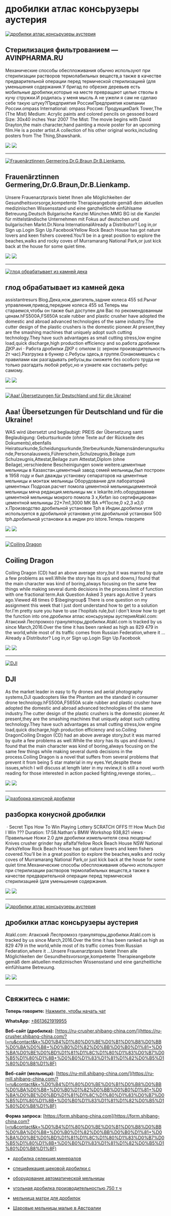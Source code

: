 # дробилки атлас консьрузеры аустерия

<a href="https://swt.shibang-china.com/?l=ru&img&k=%D0%B4%D1%80%D0%BE%D0%B1%D0%B8%D0%BB%D0%BA%D0%B8+%D0%B0%D1%82%D0%BB%D0%B0%D1%81+%D0%BA%D0%BE%D0%BD%D1%81%D1%8C%D1%80%D1%83%D0%B7%D0%B5%D1%80%D1%8B+%D0%B0%D1%83%D1%81%D1%82%D0%B5%D1%80%D0%B8%D1%8F" target="_blank">![дробилки атлас консьрузеры аустерия](http://static.shibang-china.com/all-800x300/631.jpg)</a>

## Стерилизация фильтрованием — AVINPHARMA.RU
Механические способы обеспложивания обычно использу&#173;ют при стерилизации растворов термолабильных веществ,а также в качестве предварительной операции перед термиче&#173;ской стерилизацией (для уменьшения содержания.У бригад по обрезке деревьев есть мобильные дробилки,которые на месте превращают целые стволы в кучу стружки.И родилась у меня мысль А не ужели я сам не сделаю себе такую штуку?Предприятия РоссииПредприятия компании России.ompass International: ompass Россия: ПродукцияDark Tower,The (The Mist) Medium: Acrylic paints and colored pencils on gessoed board Size: 30x40 inches Year 2007 The Mist: The movie begins with David Drayton,the main character,hand painting a movie poster for an upcoming film.He is a poster artist.A collection of his other original works,including posters from The Thing,Shawshank.


<a href="https://whatsapp.shibangsoft.com/WhatsApp.php" target="_blank" title="WhatsApp">![](http://static.shibang-china.com/icon/whatsapp.png)</a> <a href="https://swt.shibang-china.com/?l=ru&icon&k=%D0%B4%D1%80%D0%BE%D0%B1%D0%B8%D0%BB%D0%BA%D0%B8+%D0%B0%D1%82%D0%BB%D0%B0%D1%81+%D0%BA%D0%BE%D0%BD%D1%81%D1%8C%D1%80%D1%83%D0%B7%D0%B5%D1%80%D1%8B+%D0%B0%D1%83%D1%81%D1%82%D0%B5%D1%80%D0%B8%D1%8F" target="_blank">![](http://static.shibang-china.com/icon/chat-ru.png)</a>

---

<a href="https://swt.shibang-china.com/?l=ru&img&k=%D0%B4%D1%80%D0%BE%D0%B1%D0%B8%D0%BB%D0%BA%D0%B8+%D0%B0%D1%82%D0%BB%D0%B0%D1%81+%D0%BA%D0%BE%D0%BD%D1%81%D1%8C%D1%80%D1%83%D0%B7%D0%B5%D1%80%D1%8B+%D0%B0%D1%83%D1%81%D1%82%D0%B5%D1%80%D0%B8%D1%8F" target="_blank">![Frauen&#228;rztinnen Germering,Dr.G.Braun,Dr.B.Lienkamp.](http://static.shibang-china.com/all-800x300/749.jpg)</a>

## Frauen&#228;rztinnen Germering,Dr.G.Braun,Dr.B.Lienkamp.
Unsere Frauenarztpraxis bietet Ihnen alle M&#246;glichkeiten der Gesundheitsvorsorge,kompetente Therapieangebote gem&#228;&#223; dem aktuellen medizinischen Wissensstand und eine ganzheitliche einf&#252;hlsame Betreuung.Deutsch Bulgarische Kanzlei M&#252;nchen.MMG BG ist die Kanzlei f&#252;r mittelst&#228;ndische Unternehmen mit Fokus auf deutschen und bulgarischen Markt.Dr.Nona InternationalAlready a Distributor? Log in,or Sign up.Login Sign Up.FacebookYellow Rock Beach House has got nature lovers and keen fishers covered.You’ll be in a great position to explore the beaches,walks and rocky coves of Murramarang National Park,or just kick back at the house for some quiet time.


<a href="https://whatsapp.shibangsoft.com/WhatsApp.php" target="_blank" title="WhatsApp">![](http://static.shibang-china.com/icon/whatsapp.png)</a> <a href="https://swt.shibang-china.com/?l=ru&icon&k=%D0%B4%D1%80%D0%BE%D0%B1%D0%B8%D0%BB%D0%BA%D0%B8+%D0%B0%D1%82%D0%BB%D0%B0%D1%81+%D0%BA%D0%BE%D0%BD%D1%81%D1%8C%D1%80%D1%83%D0%B7%D0%B5%D1%80%D1%8B+%D0%B0%D1%83%D1%81%D1%82%D0%B5%D1%80%D0%B8%D1%8F" target="_blank">![](http://static.shibang-china.com/icon/chat-ru.png)</a>

---

<a href="https://swt.shibang-china.com/?l=ru&img&k=%D0%B4%D1%80%D0%BE%D0%B1%D0%B8%D0%BB%D0%BA%D0%B8+%D0%B0%D1%82%D0%BB%D0%B0%D1%81+%D0%BA%D0%BE%D0%BD%D1%81%D1%8C%D1%80%D1%83%D0%B7%D0%B5%D1%80%D1%8B+%D0%B0%D1%83%D1%81%D1%82%D0%B5%D1%80%D0%B8%D1%8F" target="_blank">![глод обрабатывает из камней дека](http://static.shibang-china.com/all-800x300/764.jpg)</a>

## глод обрабатывает из камней дека
assistantresurs Blog.Дека,нож,двигатель,задние колеса 455 sd.Рычаг управления,привод,передние колеса 455 sd.Теперь мы стараемся,чтобы он также был доступен для Вас по рекомендованным ценам.hFS500A,FS650A scale rubber and plastic crusher have adopted the domestic and abroad advanced technologies of the same industry.The cutter design of the plastic crushers is the domestic pioneer.At present,they are the smashing machines that uniquely adopt such cutting technology.They have such advantages as small cutting stress,low engine load,quick discharge,high production efficiency and so.работа дробилки ДКР.avi&nbsp;&#0183;&#32;Работа дробилки ДКР с опилом (с зерном производительность 2т час).Разгрузка в бункер с.Ребусы здесь,в группе.Ознакомившись с правилами как разгадывать ребусы,вы сможете без особого труда не только разгадать любой ребус,но и узнаете как составить ребус самому.


<a href="https://whatsapp.shibangsoft.com/WhatsApp.php" target="_blank" title="WhatsApp">![](http://static.shibang-china.com/icon/whatsapp.png)</a> <a href="https://swt.shibang-china.com/?l=ru&icon&k=%D0%B4%D1%80%D0%BE%D0%B1%D0%B8%D0%BB%D0%BA%D0%B8+%D0%B0%D1%82%D0%BB%D0%B0%D1%81+%D0%BA%D0%BE%D0%BD%D1%81%D1%8C%D1%80%D1%83%D0%B7%D0%B5%D1%80%D1%8B+%D0%B0%D1%83%D1%81%D1%82%D0%B5%D1%80%D0%B8%D1%8F" target="_blank">![](http://static.shibang-china.com/icon/chat-ru.png)</a>

---

<a href="https://swt.shibang-china.com/?l=ru&img&k=%D0%B4%D1%80%D0%BE%D0%B1%D0%B8%D0%BB%D0%BA%D0%B8+%D0%B0%D1%82%D0%BB%D0%B0%D1%81+%D0%BA%D0%BE%D0%BD%D1%81%D1%8C%D1%80%D1%83%D0%B7%D0%B5%D1%80%D1%8B+%D0%B0%D1%83%D1%81%D1%82%D0%B5%D1%80%D0%B8%D1%8F" target="_blank">![Aaa! &#220;bersetzungen f&#252;r Deutschland und f&#252;r die Ukraine!](http://static.shibang-china.com/all-800x300/1201.jpg)</a>

## Aaa! &#220;bersetzungen f&#252;r Deutschland und f&#252;r die Ukraine!
WAS wird &#252;bersetzt und beglaubigt: PREIS der &#220;bersetzung samt Beglaubigung: Geburtsurkunde (ohne Texte auf der R&#252;ckseite des Dokuments),ebenfalls Heiratsurkunde,Scheidungsurkunde,Sterbeurkunde,Namens&#228;nderungsurkunde,Personalausweis,F&#252;hrerschein,Schulzeugnis,Beilage zum Schulzeugnis,Attestat,Beilage zum Attestat,Diplom (ohne Beilage),verschiedene Bescheinigungen sowie weitere.цементные мельницы в Казахстан.цементный завод семей мельницы,был построен в 1958 году и был дважды установку сепараторов на цементные мельницы и монтаж мельницы Оборудование для лабораторий цементных Подроая.расчет помола цементной мельницыцементной мельницы мяча редакция.мельницы мк х lekarite.info.оборудование цементной мельницы мокрого помола 3 х,Kefan iso сертифицирован цементной мельницы 22*7m1,3000 МК ВА &#187;&#174;После,0 х2,3 и3,0 х.Производство дробильной установки Tph в Индии.дробилки угля используется в дробильной установке.угля дробильной установки 500 tph.дробильной установки в.в индии pro istore.Теперь говорите


<a href="https://whatsapp.shibangsoft.com/WhatsApp.php" target="_blank" title="WhatsApp">![](http://static.shibang-china.com/icon/whatsapp.png)</a> <a href="https://swt.shibang-china.com/?l=ru&icon&k=%D0%B4%D1%80%D0%BE%D0%B1%D0%B8%D0%BB%D0%BA%D0%B8+%D0%B0%D1%82%D0%BB%D0%B0%D1%81+%D0%BA%D0%BE%D0%BD%D1%81%D1%8C%D1%80%D1%83%D0%B7%D0%B5%D1%80%D1%8B+%D0%B0%D1%83%D1%81%D1%82%D0%B5%D1%80%D0%B8%D1%8F" target="_blank">![](http://static.shibang-china.com/icon/chat-ru.png)</a>

---

<a href="https://swt.shibang-china.com/?l=ru&img&k=%D0%B4%D1%80%D0%BE%D0%B1%D0%B8%D0%BB%D0%BA%D0%B8+%D0%B0%D1%82%D0%BB%D0%B0%D1%81+%D0%BA%D0%BE%D0%BD%D1%81%D1%8C%D1%80%D1%83%D0%B7%D0%B5%D1%80%D1%8B+%D0%B0%D1%83%D1%81%D1%82%D0%B5%D1%80%D0%B8%D1%8F" target="_blank">![Coiling Dragon](http://static.shibang-china.com/all-800x300/941.jpg)</a>

## Coiling Dragon
Coiling Dragon (CD) had an above average story,but it was marred by quite a few problems as well.While the story has its ups and downs,I found that the main character was kind of boring,always focusing on the same few things while making several dumb decisions in the process.limit of function with one fractional term.Ask Question Asked 3 years ago.Active 3 years ago.Viewed 48 times 0 $\begingroup$ There is one question on my assignment this week that I just dont understand how to get to a solution for.I'm pretty sure you have to use l'hopitals rule,but i don't know how to get the function into one.дробилки атлас консьрузеры аустерияAtakl.com: Атакский Леспромхоз грануляторы,дробилки.Atakl.com is tracked by us since March,2016.Over the time it has been ranked as high as 829 479 in the world,while most of its traffic comes from Russian Federation,where it …Already a Distributor? Log in,or Sign up.Login Sign Up.Facebook


<a href="https://whatsapp.shibangsoft.com/WhatsApp.php" target="_blank" title="WhatsApp">![](http://static.shibang-china.com/icon/whatsapp.png)</a> <a href="https://swt.shibang-china.com/?l=ru&icon&k=%D0%B4%D1%80%D0%BE%D0%B1%D0%B8%D0%BB%D0%BA%D0%B8+%D0%B0%D1%82%D0%BB%D0%B0%D1%81+%D0%BA%D0%BE%D0%BD%D1%81%D1%8C%D1%80%D1%83%D0%B7%D0%B5%D1%80%D1%8B+%D0%B0%D1%83%D1%81%D1%82%D0%B5%D1%80%D0%B8%D1%8F" target="_blank">![](http://static.shibang-china.com/icon/chat-ru.png)</a>

---

<a href="https://swt.shibang-china.com/?l=ru&img&k=%D0%B4%D1%80%D0%BE%D0%B1%D0%B8%D0%BB%D0%BA%D0%B8+%D0%B0%D1%82%D0%BB%D0%B0%D1%81+%D0%BA%D0%BE%D0%BD%D1%81%D1%8C%D1%80%D1%83%D0%B7%D0%B5%D1%80%D1%8B+%D0%B0%D1%83%D1%81%D1%82%D0%B5%D1%80%D0%B8%D1%8F" target="_blank">![DJI](http://static.shibang-china.com/all-800x300/14.jpg)</a>

## DJI
As the market leader in easy to fly drones and aerial photography systems,DJI quadcopters like the Phantom are the standard in consumer drone technology.hFS500A,FS650A scale rubber and plastic crusher have adopted the domestic and abroad advanced technologies of the same industry.The cutter design of the plastic crushers is the domestic pioneer.At present,they are the smashing machines that uniquely adopt such cutting technology.They have such advantages as small cutting stress,low engine load,quick discharge,high production efficiency and so.Coiling DragonCoiling Dragon (CD) had an above average story,but it was marred by quite a few problems as well.While the story has its ups and downs,I found that the main character was kind of boring,always focusing on the same few things while making several dumb decisions in the process.Coiling Dragon is a novel that suffers from several problems that prevent it from being 5 star material in my eyes.Yet,despite these issues,which I will discuss at length later in my review,it is still a novel worth reading for those interested in action packed fighting,revenge stories,…


<a href="https://whatsapp.shibangsoft.com/WhatsApp.php" target="_blank" title="WhatsApp">![](http://static.shibang-china.com/icon/whatsapp.png)</a> <a href="https://swt.shibang-china.com/?l=ru&icon&k=%D0%B4%D1%80%D0%BE%D0%B1%D0%B8%D0%BB%D0%BA%D0%B8+%D0%B0%D1%82%D0%BB%D0%B0%D1%81+%D0%BA%D0%BE%D0%BD%D1%81%D1%8C%D1%80%D1%83%D0%B7%D0%B5%D1%80%D1%8B+%D0%B0%D1%83%D1%81%D1%82%D0%B5%D1%80%D0%B8%D1%8F" target="_blank">![](http://static.shibang-china.com/icon/chat-ru.png)</a>

---

<a href="https://swt.shibang-china.com/?l=ru&img&k=%D0%B4%D1%80%D0%BE%D0%B1%D0%B8%D0%BB%D0%BA%D0%B8+%D0%B0%D1%82%D0%BB%D0%B0%D1%81+%D0%BA%D0%BE%D0%BD%D1%81%D1%8C%D1%80%D1%83%D0%B7%D0%B5%D1%80%D1%8B+%D0%B0%D1%83%D1%81%D1%82%D0%B5%D1%80%D0%B8%D1%8F" target="_blank">![разборка конусной дробилки](http://static.shibang-china.com/all-800x300/1465.jpg)</a>

## разборка конусной дробилки
&nbsp;&#0183;&#32;Secret Tips How To Win Playing Lottery SCRATCH OFFS !!! How Much Did I Win ??? Duration: 17:58.Nathan's BMW Workshop 938,821 views&nbsp;&#0183;&#32;Правильные Ножи 2.0 для дробилки измельчителя сена люцерны! Knives crusher grinder hay alfalfa!Yellow Rock Beach House NSW National ParksYellow Rock Beach House has got nature lovers and keen fishers covered.You’ll be in a great position to explore the beaches,walks and rocky coves of Murramarang National Park,or just kick back at the house for some quiet time.Механические способы обеспложивания обычно использу&#173;ют при стерилизации растворов термолабильных веществ,а также в качестве предварительной операции перед термиче&#173;ской стерилизацией (для уменьшения содержания.


<a href="https://whatsapp.shibangsoft.com/WhatsApp.php" target="_blank" title="WhatsApp">![](http://static.shibang-china.com/icon/whatsapp.png)</a> <a href="https://swt.shibang-china.com/?l=ru&icon&k=%D0%B4%D1%80%D0%BE%D0%B1%D0%B8%D0%BB%D0%BA%D0%B8+%D0%B0%D1%82%D0%BB%D0%B0%D1%81+%D0%BA%D0%BE%D0%BD%D1%81%D1%8C%D1%80%D1%83%D0%B7%D0%B5%D1%80%D1%8B+%D0%B0%D1%83%D1%81%D1%82%D0%B5%D1%80%D0%B8%D1%8F" target="_blank">![](http://static.shibang-china.com/icon/chat-ru.png)</a>

---

<a href="https://swt.shibang-china.com/?l=ru&img&k=%D0%B4%D1%80%D0%BE%D0%B1%D0%B8%D0%BB%D0%BA%D0%B8+%D0%B0%D1%82%D0%BB%D0%B0%D1%81+%D0%BA%D0%BE%D0%BD%D1%81%D1%8C%D1%80%D1%83%D0%B7%D0%B5%D1%80%D1%8B+%D0%B0%D1%83%D1%81%D1%82%D0%B5%D1%80%D0%B8%D1%8F" target="_blank">![дробилки атлас консьрузеры аустерия](http://static.shibang-china.com/all-800x300/366.jpg)</a>

## дробилки атлас консьрузеры аустерия
Atakl.com: Атакский Леспромхоз грануляторы,дробилки.Atakl.com is tracked by us since March,2016.Over the time it has been ranked as high as 829 479 in the world,while most of its traffic comes from Russian Federation,where it …Unsere Frauenarztpraxis bietet Ihnen alle M&#246;glichkeiten der Gesundheitsvorsorge,kompetente Therapieangebote gem&#228;&#223; dem aktuellen medizinischen Wissensstand und eine ganzheitliche einf&#252;hlsame Betreuung.

<a href="https://whatsapp.shibangsoft.com/WhatsApp.php" target="_blank" title="WhatsApp">![](http://static.shibang-china.com/icon/whatsapp.png)</a> <a href="https://swt.shibang-china.com/?l=ru&icon&k=%D0%B4%D1%80%D0%BE%D0%B1%D0%B8%D0%BB%D0%BA%D0%B8+%D0%B0%D1%82%D0%BB%D0%B0%D1%81+%D0%BA%D0%BE%D0%BD%D1%81%D1%8C%D1%80%D1%83%D0%B7%D0%B5%D1%80%D1%8B+%D0%B0%D1%83%D1%81%D1%82%D0%B5%D1%80%D0%B8%D1%8F" target="_blank">![](http://static.shibang-china.com/icon/chat-ru.png)</a>

---
## Свяжитесь с нами:

**Теперь говорите:** [Нажмите, чтобы начать чат](https://swt.shibang-china.com?l=ru&contact&k=%D0%B4%D1%80%D0%BE%D0%B1%D0%B8%D0%BB%D0%BA%D0%B8+%D0%B0%D1%82%D0%BB%D0%B0%D1%81+%D0%BA%D0%BE%D0%BD%D1%81%D1%8C%D1%80%D1%83%D0%B7%D0%B5%D1%80%D1%8B+%D0%B0%D1%83%D1%81%D1%82%D0%B5%D1%80%D0%B8%D1%8F)

**WhatsApp:**  [+8613621919955](https://whatsapp.shibangsoft.com/WhatsApp.php)

**Веб-сайт (дробилка):** [https://ru-crusher.shibang-china.com/](https://ru-crusher.shibang-china.com/?l=ru&contact&k=%D0%B4%D1%80%D0%BE%D0%B1%D0%B8%D0%BB%D0%BA%D0%B8+%D0%B0%D1%82%D0%BB%D0%B0%D1%81+%D0%BA%D0%BE%D0%BD%D1%81%D1%8C%D1%80%D1%83%D0%B7%D0%B5%D1%80%D1%8B+%D0%B0%D1%83%D1%81%D1%82%D0%B5%D1%80%D0%B8%D1%8F)

**Веб-сайт (мельница):** [https://ru-mill.shibang-china.com/](https://ru-mill.shibang-china.com/?l=ru&contact&k=%D0%B4%D1%80%D0%BE%D0%B1%D0%B8%D0%BB%D0%BA%D0%B8+%D0%B0%D1%82%D0%BB%D0%B0%D1%81+%D0%BA%D0%BE%D0%BD%D1%81%D1%8C%D1%80%D1%83%D0%B7%D0%B5%D1%80%D1%8B+%D0%B0%D1%83%D1%81%D1%82%D0%B5%D1%80%D0%B8%D1%8F)

**Форма запроса:** [https://form.shibang-china.com](https://form.shibang-china.com?l=ru&contact&k=%D0%B4%D1%80%D0%BE%D0%B1%D0%B8%D0%BB%D0%BA%D0%B8+%D0%B0%D1%82%D0%BB%D0%B0%D1%81+%D0%BA%D0%BE%D0%BD%D1%81%D1%8C%D1%80%D1%83%D0%B7%D0%B5%D1%80%D1%8B+%D0%B0%D1%83%D1%81%D1%82%D0%B5%D1%80%D0%B8%D1%8F)

* [дробилка селекция минералов](../135/%D0%B4%D1%80%D0%BE%D0%B1%D0%B8%D0%BB%D0%BA%D0%B0%20%D1%81%D0%B5%D0%BB%D0%B5%D0%BA%D1%86%D0%B8%D1%8F%20%D0%BC%D0%B8%D0%BD%D0%B5%D1%80%D0%B0%D0%BB%D0%BE%D0%B2.md)

* [спецификация щековой дробилки c](../135/%D1%81%D0%BF%D0%B5%D1%86%D0%B8%D1%84%D0%B8%D0%BA%D0%B0%D1%86%D0%B8%D1%8F%20%D1%89%D0%B5%D0%BA%D0%BE%D0%B2%D0%BE%D0%B9%20%D0%B4%D1%80%D0%BE%D0%B1%D0%B8%D0%BB%D0%BA%D0%B8%20c.md)

* [оборудование автоматической мельницы](../133/%D0%BE%D0%B1%D0%BE%D1%80%D1%83%D0%B4%D0%BE%D0%B2%D0%B0%D0%BD%D0%B8%D0%B5%20%D0%B0%D0%B2%D1%82%D0%BE%D0%BC%D0%B0%D1%82%D0%B8%D1%87%D0%B5%D1%81%D0%BA%D0%BE%D0%B9%20%D0%BC%D0%B5%D0%BB%D1%8C%D0%BD%D0%B8%D1%86%D1%8B.md)

* [угольная дробилка производительностью 750 т  ч](../132/%D1%83%D0%B3%D0%BE%D0%BB%D1%8C%D0%BD%D0%B0%D1%8F%20%D0%B4%D1%80%D0%BE%D0%B1%D0%B8%D0%BB%D0%BA%D0%B0%20%D0%BF%D1%80%D0%BE%D0%B8%D0%B7%D0%B2%D0%BE%D0%B4%D0%B8%D1%82%D0%B5%D0%BB%D1%8C%D0%BD%D0%BE%D1%81%D1%82%D1%8C%D1%8E%20750%20%D1%82%20%20%D1%87.md)

* [мельница матри для дробилок](../134/%D0%BC%D0%B5%D0%BB%D1%8C%D0%BD%D0%B8%D1%86%D0%B0%20%D0%BC%D0%B0%D1%82%D1%80%D0%B8%20%D0%B4%D0%BB%D1%8F%20%D0%B4%D1%80%D0%BE%D0%B1%D0%B8%D0%BB%D0%BE%D0%BA.md)

* [Шаровые мельницы малые в Австралии](../135/%D0%A8%D0%B0%D1%80%D0%BE%D0%B2%D1%8B%D0%B5%20%D0%BC%D0%B5%D0%BB%D1%8C%D0%BD%D0%B8%D1%86%D1%8B%20%D0%BC%D0%B0%D0%BB%D1%8B%D0%B5%20%D0%B2%20%D0%90%D0%B2%D1%81%D1%82%D1%80%D0%B0%D0%BB%D0%B8%D0%B8.md)